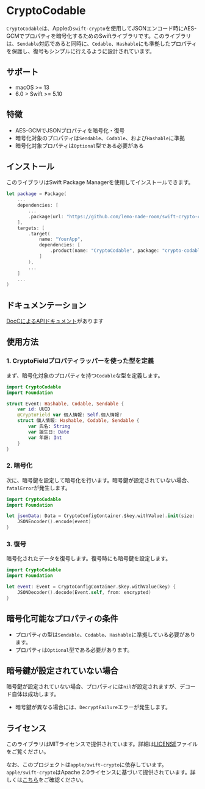 # CryptoCodable

`CryptoCodable`は、Appleの`swift-crypto`を使用してJSONエンコード時にAES-GCMでプロパティを暗号化するためのSwiftライブラリです。このライブラリは、`Sendable`対応であると同時に、`Codable`、`Hashable`にも準拠したプロパティを保護し、復号もシンプルに行えるように設計されています。

## サポート

- macOS >= 13
- 6.0 > Swift >= 5.10

## 特徴
- AES-GCMでJSONプロパティを暗号化・復号
- 暗号化対象のプロパティは`Sendable`、`Codable`、および`Hashable`に準拠
- 暗号化対象プロパティは`Optional`型である必要がある

## インストール

このライブラリはSwift Package Managerを使用してインストールできます。

```swift
let package = Package(
    ...
    dependencies: [
        ...
        .package(url: "https://github.com/lemo-nade-room/swift-crypto-codable.git", branch: "main"),
    ],
    targets: [
        .target(
            name: "YourApp",
            dependencies: [
                .product(name: "CryptoCodable", package: "crypto-codable"),
            ]
        ),
        ...
    ]
    ...
)
```

## ドキュメンテーション

[DocCによるAPIドキュメント](https://lemo-nade-room.github.io/swift-crypto-codable/documentation/cryptocodable)があります

## 使用方法

### 1. CryptoFieldプロパティラッパーを使った型を定義

まず、暗号化対象のプロパティを持つ`Codable`な型を定義します。

```swift
import CryptoCodable
import Foundation

struct Event: Hashable, Codable, Sendable {
    var id: UUID
    @CryptoField var 個人情報: Self.個人情報?
    struct 個人情報: Hashable, Codable, Sendable {
        var 氏名: String
        var 誕生日: Date
        var 年齢: Int
    }
}
```

### 2. 暗号化

次に、暗号鍵を設定して暗号化を行います。暗号鍵が設定されていない場合、`fatalError`が発生します。

```swift
import CryptoCodable
import Foundation

let jsonData: Data = CryptoConfigContainer.$key.withValue(.init(size: .bits256)) {
    JSONEncoder().encode(event)
}
```

### 3. 復号

暗号化されたデータを復号します。復号時にも暗号鍵を設定します。

```swift
import CryptoCodable
import Foundation

let event: Event = CryptoConfigContainer.$key.withValue(key) {
    JSONDecoder().decode(Event.self, from: encrypted)
}
```

## 暗号化可能なプロパティの条件
- プロパティの型は`Sendable`、`Codable`、`Hashable`に準拠している必要があります。
- プロパティは`Optional`型である必要があります。

## 暗号鍵が設定されていない場合
暗号鍵が設定されていない場合、プロパティには`nil`が設定されますが、デコード自体は成功します。

- 暗号鍵が異なる場合には、`DecryptFailure`エラーが発生します。

## ライセンス
このライブラリはMITライセンスで提供されています。詳細は[LICENSE](./LICENSE)ファイルをご覧ください。

なお、このプロジェクトは`apple/swift-crypto`に依存しています。`apple/swift-crypto`はApache 2.0ライセンスに基づいて提供されています。詳しくは[こちら](https://raw.githubusercontent.com/apple/swift-crypto/main/LICENSE.txt)をご確認ください。